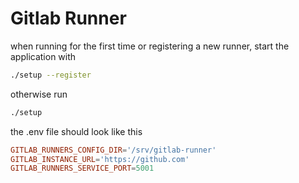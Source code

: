 # Gitlab Runner

when running for the first time or registering a new runner, start the application with

```sh
./setup --register
```

otherwise run

```sh
./setup
```

the .env file should look like this

```toml
GITLAB_RUNNERS_CONFIG_DIR='/srv/gitlab-runner'
GITLAB_INSTANCE_URL='https://github.com'
GITLAB_RUNNERS_SERVICE_PORT=5001
```
